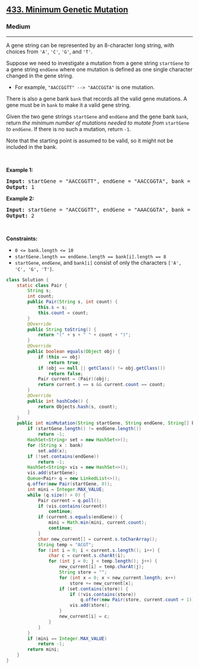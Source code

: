 <h2><a href="https://leetcode.com/problems/minimum-genetic-mutation">433. Minimum Genetic Mutation</a></h2><h3>Medium</h3><hr><p>A gene string can be represented by an 8-character long string, with choices from <code>&#39;A&#39;</code>, <code>&#39;C&#39;</code>, <code>&#39;G&#39;</code>, and <code>&#39;T&#39;</code>.</p>

<p>Suppose we need to investigate a mutation from a gene string <code>startGene</code> to a gene string <code>endGene</code> where one mutation is defined as one single character changed in the gene string.</p>

<ul>
	<li>For example, <code>&quot;AACCGGTT&quot; --&gt; &quot;AACCGGTA&quot;</code> is one mutation.</li>
</ul>

<p>There is also a gene bank <code>bank</code> that records all the valid gene mutations. A gene must be in <code>bank</code> to make it a valid gene string.</p>

<p>Given the two gene strings <code>startGene</code> and <code>endGene</code> and the gene bank <code>bank</code>, return <em>the minimum number of mutations needed to mutate from </em><code>startGene</code><em> to </em><code>endGene</code>. If there is no such a mutation, return <code>-1</code>.</p>

<p>Note that the starting point is assumed to be valid, so it might not be included in the bank.</p>

<p>&nbsp;</p>
<p><strong class="example">Example 1:</strong></p>

<pre>
<strong>Input:</strong> startGene = &quot;AACCGGTT&quot;, endGene = &quot;AACCGGTA&quot;, bank = [&quot;AACCGGTA&quot;]
<strong>Output:</strong> 1
</pre>

<p><strong class="example">Example 2:</strong></p>

<pre>
<strong>Input:</strong> startGene = &quot;AACCGGTT&quot;, endGene = &quot;AAACGGTA&quot;, bank = [&quot;AACCGGTA&quot;,&quot;AACCGCTA&quot;,&quot;AAACGGTA&quot;]
<strong>Output:</strong> 2
</pre>

<p>&nbsp;</p>
<p><strong>Constraints:</strong></p>

<ul>
	<li><code>0 &lt;= bank.length &lt;= 10</code></li>
	<li><code>startGene.length == endGene.length == bank[i].length == 8</code></li>
	<li><code>startGene</code>, <code>endGene</code>, and <code>bank[i]</code> consist of only the characters <code>[&#39;A&#39;, &#39;C&#39;, &#39;G&#39;, &#39;T&#39;]</code>.</li>
</ul>

```java
class Solution {
    static class Pair {
        String s;
        int count;
        public Pair(String s, int count) {
            this.s = s;
            this.count = count;
        }
        @Override
        public String toString() {
            return "(" + s + " " + count + ")";
        }
        @Override
        public boolean equals(Object obj) {
            if (this == obj)
                return true;
            if (obj == null || getClass() != obj.getClass())
                return false;
            Pair current = (Pair)(obj);
            return current.s == s && current.count == count;
        }
        @Override
        public int hashCode() {
            return Objects.hash(s, count);
        }
    }
    public int minMutation(String startGene, String endGene, String[] bank) {
        if (startGene.length() != endGene.length())
            return -1;
        HashSet<String> set = new HashSet<>();
        for (String x : bank)
            set.add(x);
        if (!set.contains(endGene))
            return -1;
        HashSet<String> vis = new HashSet<>();
        vis.add(startGene);
        Queue<Pair> q = new LinkedList<>();
        q.offer(new Pair(startGene, 0));
        int mini = Integer.MAX_VALUE;
        while (q.size() > 0) {
            Pair current = q.poll();
            if (vis.contains(current))
                continue;
            if (current.s.equals(endGene)) {
                mini = Math.min(mini, current.count);
                continue;
            }
            char new_current[] = current.s.toCharArray();
            String temp = "ACGT";
            for (int i = 0; i < current.s.length(); i++) {
                char c = current.s.charAt(i);
                for (int j = 0; j < temp.length(); j++) {
                    new_current[i] = temp.charAt(j);
                    String store = "";
                    for (int x = 0; x < new_current.length; x++)
                        store += new_current[x];
                    if (set.contains(store)) {
                        if (!vis.contains(store))
                            q.offer(new Pair(store, current.count + 1));
                        vis.add(store);
                    }
                    new_current[i] = c;
                }
            }
        }
        if (mini == Integer.MAX_VALUE)
            return -1;
        return mini;
    }
}
```
